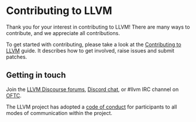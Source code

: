 # Contributing to LLVM

Thank you for your interest in contributing to LLVM! There are many ways to
contribute, and we appreciate all contributions.

To get started with contributing, please take a look at the
[Contributing to LLVM](https://llvm.org/docs/Contributing.html) guide. It
describes how to get involved, raise issues and submit patches.

## Getting in touch

Join the [LLVM Discourse forums](https://discourse.llvm.org/), [Discord
chat](https://discord.gg/xS7Z362), or #llvm IRC channel on
[OFTC](https://oftc.net/).

The LLVM project has adopted a [code of conduct](https://llvm.org/docs/CodeOfConduct.html) for
participants to all modes of communication within the project.
